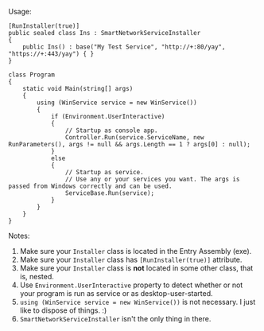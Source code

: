 Usage:

    [RunInstaller(true)]
    public sealed class Ins : SmartNetworkServiceInstaller
    {
        public Ins() : base("My Test Service", "http://+:80/yay", "https://+:443/yay") { }
    }

    class Program
    {
        static void Main(string[] args)
        {
            using (WinService service = new WinService())
            {
                if (Environment.UserInteractive)
                {
                    // Startup as console app.
                    Controller.Run(service.ServiceName, new RunParameters(), args != null && args.Length == 1 ? args[0] : null);
                }
                else
                {
                    // Startup as service.
                    // Use any or your services you want. The args is passed from Windows correctly and can be used.
                    ServiceBase.Run(service);
                }
            }
        }
    }
    
Notes:

1. Make sure your `Installer` class is located in the Entry Assembly (exe).
2. Make sure your `Installer` class has `[RunInstaller(true)]` attribute.
3. Make sure your `Installer` class is **not** located in some other class, that is, nested.
4. Use `Environment.UserInteractive` property to detect whether or not your program is run as service or as desktop-user-started.
5. `using (WinService service = new WinService())` is not necessary. I just like to dispose of things. :)
6. `SmartNetworkServiceInstaller` isn't the only thing in there.
